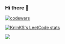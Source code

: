 ### Hi there 👋

[![codewars](https://www.codewars.com/users/dianadvoryak/badges/small)](https://www.codewars.com/users/dianadvoryak) 

[![KnlnKS's LeetCode stats](https://leetcode-stats-six.vercel.app/api?username=dianadvoryak&theme=dark)](https://github.com/KnlnKS/leetcode-stats)

![](https://github-profile-summary-cards.vercel.app/api/cards/repos-per-language?username=dianadvoryak&theme=discord_old_blurple)

[//]: # (![]&#40;https://github-profile-summary-cards.vercel.app/api/cards/stats?username=dianadvoryak&theme=discord_old_blurple&#41;)

[//]: # ()

<!--
**dianadvoryak/dianadvoryak** is a ✨ _special_ ✨ repository because its `README.md` (this file) appears on your GitHub profile.

Here are some ideas to get you started:

- 🔭 I’m currently working on ...
- 🌱 I’m currently learning ...
- 👯 I’m looking to collaborate on ...
- 🤔 I’m looking for help with ...
- 💬 Ask me about ...
- 📫 How to reach me: ...
- 😄 Pronouns: ...
- ⚡ Fun fact: ...
-->

